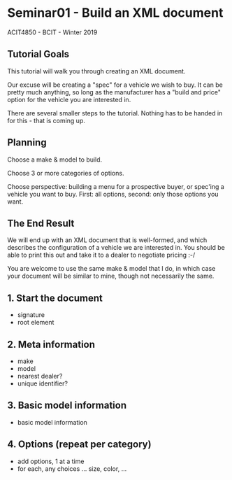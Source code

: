 # Seminar01 - Build an XML document
ACIT4850 - BCIT - Winter 2019

## Tutorial Goals

This tutorial will walk you through creating an XML document.

Our excuse will be creating a "spec" for a vehicle we wish to buy.
It can be pretty much anything, so long as the manufacturer
has a "build and price" option for the vehicle you are interested in.

There are several smaller steps to the tutorial. 
Nothing has to be handed in for this - that is coming up.

## Planning

Choose a make & model to build.

Choose 3 or more categories of options.

Choose perspective: building a menu for a prospective buyer, or spec'ing
a vehicle you want to buy. First: all options, second: only those options you want.

## The End Result

We will end up with an XML document that is well-formed,
and which describes the configuration of a vehicle we are interested
in. You should be able to print this out and take it to a dealer
to negotiate pricing :-/

You are welcome to use the same make & model that I do, in which
case your document will be similar to mine, though not necessarily the same.

## 1. Start the document

- signature
- root element

## 2. Meta information

- make
- model
- nearest dealer?
- unique identifier?

## 3. Basic model information

- basic model information

## 4. Options (repeat per category)

- add options, 1 at a time
- for each, any choices ... size, color, ...

